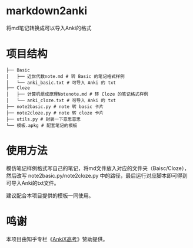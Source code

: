 # markdown2anki

 将md笔记转换成可以导入Anki的格式

# 项目结构

```
├── Basic
│	├── 近世代数note.md # 转 Basic 的笔记格式样例
│	└── anki_basic.txt # 可导入 Anki 的 txt
├── Cloze
│	├── 计算机组成原理Notenote.md # 转 Cloze 的笔记格式样例
│	└── anki_cloze.txt # 可导入 Anki 的 txt
├── note2basic.py # note 转 basic 卡片
├── note2cloze.py # note 转 cloze 卡片
├── utils.py # 封装一下意思意思
└── 模板.apkg # 配套笔记的模板
```

# 使用方法

模仿笔记样例格式写自己的笔记，将md文件放入对应的文件夹（Baisc/Cloze），然后改写 note2basic.py/note2cloze.py 中的路径，最后运行对应脚本即可得到可导入Anki的txt文件。

建议配合本项目提供的模板一同使用。

# 鸣谢

本项目由知乎专栏《[AnkiX高考](https://zhuanlan.zhihu.com/ankigaokao)》赞助提供。